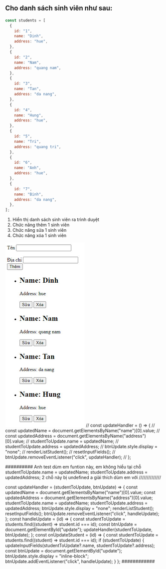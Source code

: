 ## Cho danh sách sinh viên như sau:

```js
const students = [
  {
    id: "1",
    name: "Dinh",
    address: "hue",
  },
  {
    id: "2",
    name: "Nam",
    address: "quang nam",
  },
  {
    id: "3",
    name: "Tan",
    address: "da nang",
  },
  {
    id: "4",
    name: "Hung",
    address: "hue",
  },
  {
    id: "5",
    name: "Tri",
    address: "quang tri",
  },
  {
    id: "6",
    name: "Anh",
    address: "hue",
  },
  {
    id: "7",
    name: "Binh",
    address: "da nang",
  },
];
```

1. Hiển thị danh sách sinh viên ra trình duyệt
2. Chức năng thêm 1 sinh viên
3. Chức năng sửa 1 sinh viên
4. Chức năng xóa 1 sinh viên

![alt text](image.jpg)
// const updateHandler = () => {
// const updatedName = document.getElementsByName("name")[0].value;
// const updatedAddress = document.getElementsByName("address")[0].value;
// studentToUpdate.name = updatedName;
// studentToUpdate.address = updatedAddress;
// btnUpdate.style.display = "none";
// renderListStudent();
// resetInputFields();
// btnUpdate.removeEventListener("click", updateHandler);
// };

##########
Anh test dùm em funtion này, em không hiểu tại chỗ
studentToUpdate.name = updatedName;
studentToUpdate.address = updatedAddress;
2 chỗ này bị undefined
a giải thích dùm em với
//////////////

const updateHandler = (studentToUpdate, btnUpdate) => {
const updatedName = document.getElementsByName("name")[0].value;
const updatedAddress = document.getElementsByName("address")[0].value;
studentToUpdate.name = updatedName;
studentToUpdate.address = updatedAddress;
btnUpdate.style.display = "none";
renderListStudent();
resetInputFields();
btnUpdate.removeEventListener("click", handleUpdate);
};
const handleUpdate = (id) => {
const studentToUpdate = students.find((student) => student.id === id);
const btnUpdate = document.getElementById("update");
updateHandler(studentToUpdate, btnUpdate);
};
const onUpdateStudent = (id) => {
const studentToUpdate = students.find((student) => student.id === id);
if (studentToUpdate) {
updateInputFields(studentToUpdate?.name, studentToUpdate?.address);
const btnUpdate = document.getElementById("update");
btnUpdate.style.display = "inline-block";
btnUpdate.addEventListener("click", handleUpdate);
}
};
############  
